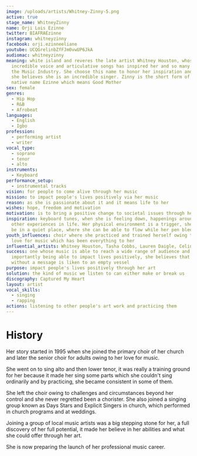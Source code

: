 ```yaml
---
image: /uploads/artists/Whitney-Zinny-5.png
active: true
stage_name: WhitneyZinny
name: Orji Lois Ezinne
twitter: BIAFRAEzinne
instagram: whitneyzinny
facebook: orji.ezinneeliane
youtube: UCQGrelinbZfFJm0vwUP6JkA
audiomac: whitneyzinny
meaning: white island and reveres the late artist Whitney Houston, whose
  incredible voice and articulative songs has inspired her and so many others in
  the Music Industry. She choose this name to honor her inspiration and because
  she believes she is an incredible singer. Zinny is the short form of her
  native name Ezinne which means Good Mother
sex: female
genres:
  - Hip Hop
  - R&B
  - Afrobeat
languages:
  - English
  - Igbo
profession:
  - performing artist
  - writer
vocal_type:
  - soprano
  - tenor
  - alto
instruments:
  - Keyboard
performance_setup:
  - instrumental tracks
vision: for people to come alive through her music
mission: to impact people's lives positively via her music
reason: as she is passionate about it and it means life to her
wishes: hope, freedom and motivation
motivation: is to bring a positive change to societal issues through her music
inspiration: keyboard tunes, when she is feeling down, happenings around her and
  other experiences in life. Her physical environment is a trigger, she loves to
  be in a quiet place, where she can be able to flow while her pen bleeds
youth_influences: choir where she practiced and trained herself owing to her
  love for music which has been everything to her
influential_artists: Whitney Houston, Tasha Cobbs, Lauren Daigle, Celine Dion
success: one whose music is able to reach a wide range of audience and most
  importantly being able to impact lives positively, she believes that music
  without a message is liken to an empty vessel
purpose: impact people's lives positively through her art
solution: the kind of music we listen to can either make or break us
discography: Captured My Heart
layout: artist
vocal_skills:
  - singing
  - rapping
actions: listening to other people's art work and practicing them
---
```


# History

Her story started in 1995 when she joined the primary choir of her church and later the senior choir for adults owing to her love for music.

She went on to sing alto and then lower tenor, it was really a training ground for her because it made her sing some parts which she couldn't sing ordinarily and by practicing, she became consistent in some of them.

She left the choir owing to challenges and circumstances beyond her control and she never regretted been a chorister. She also joined a singing group known as Days Stars and Explicit Singers in church, which performed in church programs and at weddings.

Joining a group of local music artists was a big stepping stone for her, a full discovery of her full potential, it made her believe in her abilities and what she could offer through her art.

She is now preparing the launch of her professional music career.
